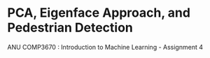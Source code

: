 # PCA, Eigenface Approach, and Pedestrian Detection
ANU COMP3670 : Introduction to Machine Learning - Assignment 4
